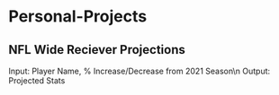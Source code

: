 # Personal-Projects

## NFL Wide Reciever Projections
Input: Player Name, % Increase/Decrease from 2021 Season\n
Output: Projected Stats
